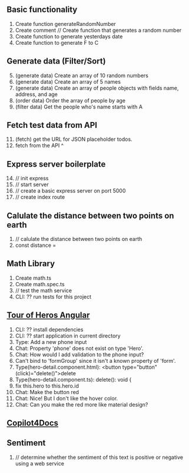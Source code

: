 ## Basic functionality
1. Create function generateRandomNumber
2. Create comment // Create function that generates a random number
3. Create function to generate yesterdays date
4. Create function to generate F to C

## Generate data (Filter/Sort)
5. (generate data) Create an array of 10 random numbers
6. (generate data) Create an array of 5 names
7. (generate data) Create an array of people objects with fields name, address, and age
8. (order data) Order the array of people by age
9. (filter data) Get the people who's name starts with A

## Fetch test data from API
11. (fetch) get the URL for JSON placeholder todos.
12. fetch from the API ^

## Express server boilerplate
14. // init express
15. // start server
16. // create a basic express server on port 5000
17. // create index route

## Calulate the distance between two points on earth
1. // calulate the distance between two points on earth
2. const distance = 

## Math Library
1. Create math.ts
2. Create math.spec.ts
3. // test the math service
4. CLI: ?? run tests for this project

## [Tour of Heros Angular](https://github.com/austenstone/copilot-codespace)
1. CLI: ?? install dependencies
2. CLI: ?? start application in current directory
3. Type: Add a new phone input
4. Chat: Property 'phone' does not exist on type 'Hero'.
5. Chat: How would I add validation to the phone input?
6. Can't bind to 'formGroup' since it isn't a known property of 'form'.
7. Type(hero-detail.component.html): <button type="button" (click)="delete()">delete</button>
8. Type(hero-detail.component.ts): delete(): void {
10. fix this.hero to this.hero.id
10. Chat: Make the button red
11. Chat: Nice! But I don't like the hover color.
12. Chat: Can you make the red more like material design?

## [Copilot4Docs](https://copilot4docs.githubnext.com/)

## Sentiment
1. // determine whether the sentiment of this text is positive or negative using a web service

